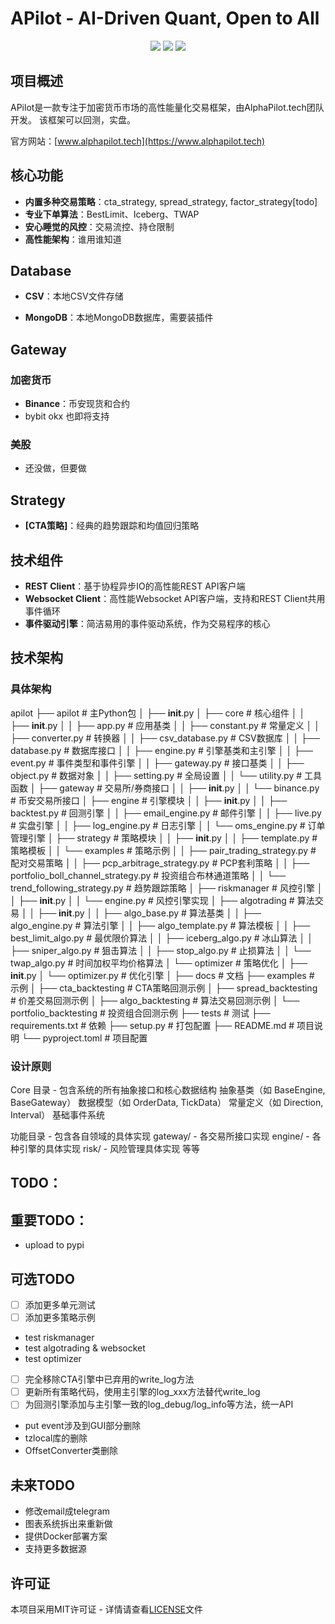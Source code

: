 # APilot - AI-Driven Quant, Open to All

<p align="center">
    <img src ="https://img.shields.io/badge/version-0.1.2-blueviolet.svg"/>
    <img src ="https://img.shields.io/badge/python-3.10|3.11|3.12-blue.svg" />
    <img src ="https://img.shields.io/badge/license-MIT-green.svg" />
</p>

## 项目概述

APilot是一款专注于加密货币市场的高性能量化交易框架，由AlphaPilot.tech团队开发。
该框架可以回测，实盘。

官方网站：[www.alphapilot.tech](https://www.alphapilot.tech)

## 核心功能

- **内置多种交易策略**：cta_strategy, spread_strategy, factor_strategy[todo]
- **专业下单算法**：BestLimit、Iceberg、TWAP
- **安心睡觉的风控**：交易流控、持仓限制
- **高性能架构**：谁用谁知道

## Database

- **CSV**：本地CSV文件存储

- **MongoDB**：本地MongoDB数据库，需要装插件

## Gateway

### 加密货币

- **Binance**：币安现货和合约
- bybit okx 也即将支持


### 美股

- 还没做，但要做

## Strategy

- **[CTA策略]**：经典的趋势跟踪和均值回归策略

## 技术组件

- **REST Client**：基于协程异步IO的高性能REST API客户端
- **Websocket Client**：高性能Websocket API客户端，支持和REST Client共用事件循环
- **事件驱动引擎**：简洁易用的事件驱动系统，作为交易程序的核心


## 技术架构

### 具体架构
apilot
├── apilot                        # 主Python包
│   ├── __init__.py
│   ├── core                      # 核心组件
│   │   ├── __init__.py
│   │   ├── app.py                # 应用基类
│   │   ├── constant.py           # 常量定义
│   │   ├── converter.py          # 转换器
│   │   ├── csv_database.py       # CSV数据库
│   │   ├── database.py           # 数据库接口
│   │   ├── engine.py             # 引擎基类和主引擎
│   │   ├── event.py              # 事件类型和事件引擎
│   │   ├── gateway.py            # 接口基类
│   │   ├── object.py             # 数据对象
│   │   ├── setting.py            # 全局设置
│   │   └── utility.py            # 工具函数
│   ├── gateway                   # 交易所/券商接口
│   │   ├── __init__.py
│   │   └── binance.py            # 币安交易所接口
│   ├── engine                    # 引擎模块
│   │   ├── __init__.py
│   │   ├── backtest.py           # 回测引擎
│   │   ├── email_engine.py       # 邮件引擎
│   │   ├── live.py               # 实盘引擎
│   │   ├── log_engine.py         # 日志引擎
│   │   └── oms_engine.py         # 订单管理引擎
│   ├── strategy                  # 策略模块
│   │   ├── __init__.py
│   │   ├── template.py           # 策略模板
│   │   └── examples              # 策略示例
│   │       ├── pair_trading_strategy.py          # 配对交易策略
│   │       ├── pcp_arbitrage_strategy.py         # PCP套利策略
│   │       ├── portfolio_boll_channel_strategy.py # 投资组合布林通道策略
│   │       └── trend_following_strategy.py       # 趋势跟踪策略
│   ├── riskmanager               # 风控引擎
│   │   ├── __init__.py
│   │   └── engine.py             # 风控引擎实现
│   ├── algotrading               # 算法交易
│   │   ├── __init__.py
│   │   ├── algo_base.py          # 算法基类
│   │   ├── algo_engine.py        # 算法引擎
│   │   ├── algo_template.py      # 算法模板
│   │   ├── best_limit_algo.py    # 最优限价算法
│   │   ├── iceberg_algo.py       # 冰山算法
│   │   ├── sniper_algo.py        # 狙击算法
│   │   ├── stop_algo.py          # 止损算法
│   │   └── twap_algo.py          # 时间加权平均价格算法
│   └── optimizer                 # 策略优化
│       ├── __init__.py
│       └── optimizer.py          # 优化引擎
│
├── docs                          # 文档
├── examples                      # 示例
│   ├── cta_backtesting          # CTA策略回测示例
│   ├── spread_backtesting       # 价差交易回测示例
│   ├── algo_backtesting         # 算法交易回测示例
│   └── portfolio_backtesting    # 投资组合回测示例
├── tests                         # 测试
├── requirements.txt              # 依赖
├── setup.py                      # 打包配置
├── README.md                     # 项目说明
└── pyproject.toml                # 项目配置


### 设计原则
Core 目录 - 包含系统的所有抽象接口和核心数据结构
    抽象基类（如 BaseEngine, BaseGateway）
    数据模型（如 OrderData, TickData）
    常量定义（如 Direction, Interval）
    基础事件系统


功能目录 - 包含各自领域的具体实现
    gateway/ - 各交易所接口实现
    engine/ - 各种引擎的具体实现
    risk/ - 风险管理具体实现
    等等

## TODO：
## 重要TODO：
- upload to pypi


## 可选TODO
- [ ] 添加更多单元测试
- [ ] 添加更多策略示例
- test riskmanager
- test algotrading & websocket
- test optimizer
- [ ] 完全移除CTA引擎中已弃用的write_log方法
- [ ] 更新所有策略代码，使用主引擎的log_xxx方法替代write_log
- [ ] 为回测引擎添加与主引擎一致的log_debug/log_info等方法，统一API
- put event涉及到GUI部分删除
- tzlocal库的删除
- OffsetConverter类删除



## 未来TODO
- 修改email成telegram
- 图表系统拆出来重新做
- 提供Docker部署方案
- 支持更多数据源



## 许可证

本项目采用MIT许可证 - 详情请查看[LICENSE](LICENSE)文件
